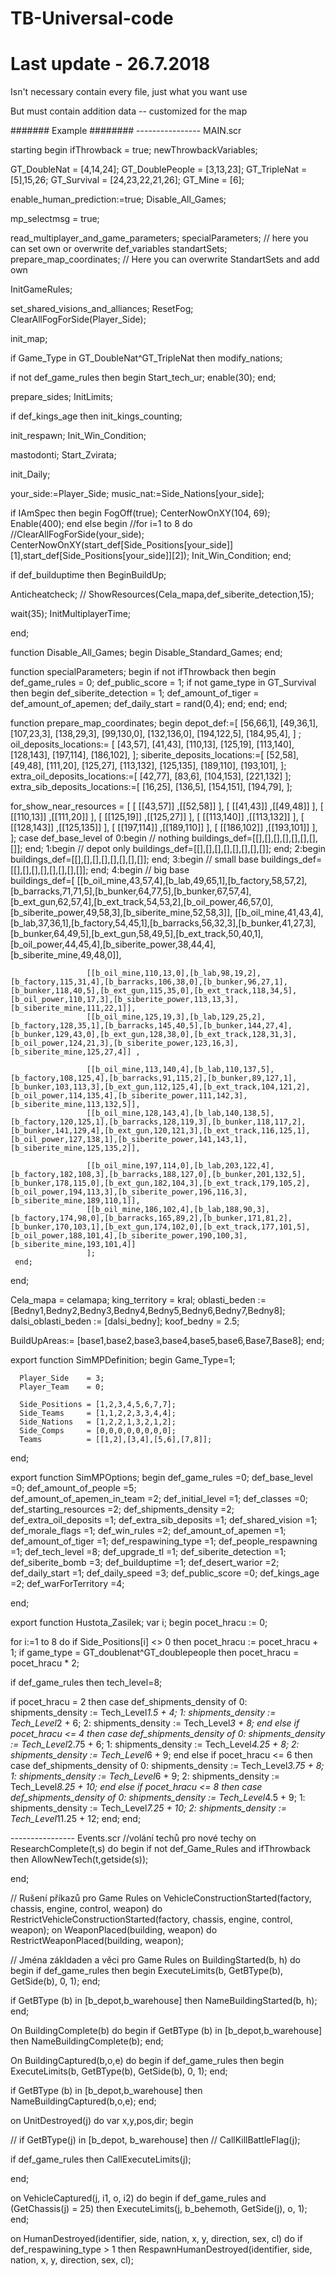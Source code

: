 # TB-Universal-code
# Last update - 26.7.2018
Isn't necessary contain every file, just what you want use

But must contain addition data   --  customized for the map

#######  Example  ########
----------------    MAIN.scr

starting
begin
  ifThrowback = true;
  newThrowbackVariables;

  GT_DoubleNat = [4,14,24];
  GT_DoublePeople = [3,13,23];
  GT_TripleNat = [5],15,26;
  GT_Survival = [24,23,22,21,26];
  GT_Mine = [6];

  enable_human_prediction:=true;
  Disable_All_Games;

  mp_selectmsg = true;

  read_multiplayer_and_game_parameters;
  specialParameters;                        // here you can set own or overwrite def_variables 
  standartSets;
  prepare_map_coordinates;                  // Here you can overwrite StandartSets and add own

  InitGameRules;

  set_shared_visions_and_alliances;
  ResetFog;
  ClearAllFogForSide(Player_Side);

  init_map;

  if Game_Type in GT_DoubleNat^GT_TripleNat then
    modify_nations;

  if not def_game_rules then
  begin
    Start_tech_ur;
    enable(30);
  end;

  prepare_sides;
  InitLimits;

  if  def_kings_age then
    init_kings_counting;

  init_respawn;
  Init_Win_Condition;

  mastodonti;
  Start_Zvirata;

  init_Daily;

  your_side:=Player_Side;
  music_nat:=Side_Nations[your_side];

  if IAmSpec then
    begin
      FogOff(true);
      CenterNowOnXY(104, 69);
      Enable(400);
    end
  else
    begin
      //for i=1 to 8 do
      //ClearAllFogForSide(your_side);
      CenterNowOnXY(start_def[Side_Positions[your_side]][1],start_def[Side_Positions[your_side]][2]);
      Init_Win_Condition;
    end;

  if def_builduptime then
    BeginBuildUp;

  Anticheatcheck;
//  ShowResources(Cela_mapa,def_siberite_detection,15);

  wait(35);
  InitMultiplayerTime;

end;

function Disable_All_Games;
begin
  Disable_Standard_Games;
end;

function specialParameters;
begin
  if not ifThrowback then
  begin
    def_game_rules = 0;
    def_public_score = 1;
    if not game_type in GT_Survival then
    begin
      def_siberite_detection = 1;
      def_amount_of_tiger = def_amount_of_apemen;
      def_daily_start = rand(0,4);
    end;
  end;
end;

function prepare_map_coordinates;
begin
  depot_def:=[ [56,66,1], [49,36,1], [107,23,3], [138,29,3], [99,130,0], [132,136,0], [194,122,5], [184,95,4],   ] ;
  oil_deposits_locations:=     [ [43,57], [41,43], [110,13], [125,19], [113,140], [128,143], [197,114], [186,102], ];
  siberite_deposits_locations:=[ [52,58],  [49,48],  [111,20], [125,27], [113,132], [125,135], [189,110], [193,101], ];
  extra_oil_deposits_locations:=[ [42,77], [83,6], [104,153], [221,132] ];
  extra_sib_deposits_locations:=[ [16,25], [136,5], [154,151], [194,79], ];

  for_show_near_resources = [ [ [[43,57]]             ,[[52,58]] ],
                              [ [[41,43]]             ,[[49,48]] ],
                              [ [[110,13]]            ,[[111,20]] ],
                              [ [[125,19]]            ,[[125,27]] ],
                              [ [[113,140]]           ,[[113,132]] ],
                              [ [[128,143]]           ,[[125,135]] ],
                              [ [[197,114]]           ,[[189,110]] ],
                              [ [[186,102]]           ,[[193,101]] ],  ];
  case def_base_level of
   0:begin // nothing
       buildings_def=[[],[],[],[],[],[],[],[]];
     end;
   1:begin // depot only
       buildings_def=[[],[],[],[],[],[],[],[]];
     end;
   2:begin
       buildings_def=[[],[],[],[],[],[],[],[]];
     end;
   3:begin // small base
      buildings_def=[[],[],[],[],[],[],[],[]];
     end;
  4:begin // big base             
       buildings_def=[
                     [[b_oil_mine,43,57,4],[b_lab,49,65,1],[b_factory,58,57,2],[b_barracks,71,71,5],[b_bunker,64,77,5],[b_bunker,67,57,4],[b_ext_gun,62,57,4],[b_ext_track,54,53,2],[b_oil_power,46,57,0],[b_siberite_power,49,58,3],[b_siberite_mine,52,58,3]],
                     [[b_oil_mine,41,43,4],[b_lab,37,36,1],[b_factory,54,45,1],[b_barracks,56,32,3],[b_bunker,41,27,3],[b_bunker,64,49,5],[b_ext_gun,58,49,5],[b_ext_track,50,40,1],[b_oil_power,44,45,4],[b_siberite_power,38,44,4],[b_siberite_mine,49,48,0]],

                     [[b_oil_mine,110,13,0],[b_lab,98,19,2],[b_factory,115,31,4],[b_barracks,106,38,0],[b_bunker,96,27,1],[b_bunker,118,40,5],[b_ext_gun,115,35,0],[b_ext_track,118,34,5],[b_oil_power,110,17,3],[b_siberite_power,113,13,3],[b_siberite_mine,111,22,1]],
                     [[b_oil_mine,125,19,3],[b_lab,129,25,2],[b_factory,128,35,1],[b_barracks,145,40,5],[b_bunker,144,27,4],[b_bunker,129,43,0],[b_ext_gun,128,38,0],[b_ext_track,128,31,3],[b_oil_power,124,21,3],[b_siberite_power,123,16,3],[b_siberite_mine,125,27,4]] ,

                     [[b_oil_mine,113,140,4],[b_lab,110,137,5],[b_factory,108,125,4],[b_barracks,91,115,2],[b_bunker,89,127,1],[b_bunker,103,113,3],[b_ext_gun,112,125,4],[b_ext_track,104,121,2],[b_oil_power,114,135,4],[b_siberite_power,111,142,3],[b_siberite_mine,113,132,5]],
                     [[b_oil_mine,128,143,4],[b_lab,140,138,5],[b_factory,120,125,1],[b_barracks,128,119,3],[b_bunker,118,117,2],[b_bunker,141,129,4],[b_ext_gun,120,121,3],[b_ext_track,116,125,1],[b_oil_power,127,138,1],[b_siberite_power,141,143,1],[b_siberite_mine,125,135,2]],

                     [[b_oil_mine,197,114,0],[b_lab,203,122,4],[b_factory,182,108,3],[b_barracks,188,127,0],[b_bunker,201,132,5],[b_bunker,178,115,0],[b_ext_gun,182,104,3],[b_ext_track,179,105,2],[b_oil_power,194,113,3],[b_siberite_power,196,116,3],[b_siberite_mine,189,110,1]],
                     [[b_oil_mine,186,102,4],[b_lab,188,90,3],[b_factory,174,98,0],[b_barracks,165,89,2],[b_bunker,171,81,2],[b_bunker,170,103,1],[b_ext_gun,174,102,0],[b_ext_track,177,101,5],[b_oil_power,188,101,4],[b_siberite_power,190,100,3],[b_siberite_mine,193,101,4]]
                     ];
     end;
  end;

  Cela_mapa = celamapa;
  king_territory = kral;
  oblasti_beden := [Bedny1,Bedny2,Bedny3,Bedny4,Bedny5,Bedny6,Bedny7,Bedny8];
  dalsi_oblasti_beden := [dalsi_bedny];
  koof_bedny = 2.5;

  BuildUpAreas:= [base1,base2,base3,base4,base5,base6,Base7,Base8];
end;

export function SimMPDefinition;
begin
      Game_Type=1;

      Player_Side    = 3;
      Player_Team    = 0;

      Side_Positions = [1,2,3,4,5,6,7,7];
      Side_Teams     = [1,1,2,2,3,3,4,4];
      Side_Nations   = [1,2,2,1,3,2,1,2];
      Side_Comps     = [0,0,0,0,0,0,0,0];
      Teams          = [[1,2],[3,4],[5,6],[7,8]];
end;

export function SimMPOptions;
begin
      def_game_rules                   =0;
      def_base_level                   =0;
      def_amount_of_people             =5;                     
      def_amount_of_apemen_in_team     =2;
      def_initial_level                =1;
      def_classes                      =0;
      def_starting_resources           =2;
      def_shipments_density            =2;
      def_extra_oil_deposits           =1;
      def_extra_sib_deposits           =1;
      def_shared_vision                =1;
      def_morale_flags                 =1;
      def_win_rules                    =2;
      def_amount_of_apemen             =1;
      def_amount_of_tiger              =1;
      def_respawining_type             =1;
      def_people_respawning            =1;
      def_tech_level                   =8;
      def_upgrade_tl                   =1;
      def_siberite_detection           =1;
      def_siberite_bomb                =3;
      def_builduptime                  =1;
      def_desert_warior                =2;
      def_daily_start                  =1;
      def_daily_speed                  =3;
      def_public_score                 =0;
      def_kings_age                    =2;
      def_warForTerritory              =4;

end;


export function Hustota_Zasilek;
var i;
begin
  pocet_hracu := 0;

  for i:=1 to 8 do
    if Side_Positions[i] <> 0 then
       pocet_hracu := pocet_hracu + 1;
  if game_type = GT_doublenat^GT_doublepeople then
    pocet_hracu = pocet_hracu * 2;

  if def_game_rules then
     tech_level=8;

  if pocet_hracu = 2 then
    case def_shipments_density of
      0: shipments_density := Tech_Level*1.5 + 4;
      1: shipments_density := Tech_Level*2 + 6;
      2: shipments_density := Tech_Level*3 + 8;
    end
  else if pocet_hracu <= 4 then
    case def_shipments_density of
      0: shipments_density := Tech_Level*2.75 + 6;
      1: shipments_density := Tech_Level*4.25 + 8;
      2: shipments_density := Tech_Level*6 + 9;
    end
  else if pocet_hracu <= 6 then
    case def_shipments_density of
      0: shipments_density := Tech_Level*3.75 + 8;
      1: shipments_density := Tech_Level*6 + 9;
      2: shipments_density := Tech_Level*8.25 + 10;
    end
  else if pocet_hracu <= 8 then
    case def_shipments_density of
      0: shipments_density := Tech_Level*4.5 + 9;
      1: shipments_density := Tech_Level*7.25 + 10;
      2: shipments_density := Tech_Level*11.25 + 12;
    end;
end;



----------------   Events.scr
//volání techů pro nové techy
on ResearchComplete(t,s) do
begin
  if not def_Game_Rules and ifThrowback then
   AllowNewTech(t,getside(s));

end;

// Rušení příkazů pro Game Rules
on VehicleConstructionStarted(factory, chassis, engine, control, weapon) do
  RestrictVehicleConstructionStarted(factory, chassis, engine, control, weapon);
on WeaponPlaced(building, weapon) do
  RestrictWeaponPlaced(building, weapon);

// Jména zákldaden a věci pro Game Rules
on BuildingStarted(b, h) do
begin
  if def_game_rules then
  begin
    ExecuteLimits(b, GetBType(b), GetSide(b), 0, 1);
  end;               

  if GetBType (b) in [b_depot,b_warehouse] then
    NameBuildingStarted(b, h);
end;


On BuildingComplete(b) do
begin
  if GetBType (b) in [b_depot,b_warehouse] then
    NameBuildingComplete(b);
end;

On BuildingCaptured(b,o,e) do
begin
  if def_game_rules then
  begin
    ExecuteLimits(b, GetBType(b), GetSide(b), 0, 1);
  end;

  if GetBType (b) in [b_depot,b_warehouse] then
    NameBuildingCaptured(b,o,e);
end;

on UnitDestroyed(j) do
var x,y,pos,dir;
begin
 
//  if GetBType(j) in [b_depot, b_warehouse] then
//    CallKillBattleFlag(j);

  if def_game_rules then
    CallExecuteLimits(j);

end;

on VehicleCaptured(j, i1, o, i2) do
begin
  if def_game_rules and (GetChassis(j) = 25) then
    ExecuteLimits(j, b_behemoth, GetSide(j), o, 1);
end;

on HumanDestroyed(identifier, side, nation, x, y, direction, sex, cl) do
 if def_respawining_type > 1 then
  RespawnHumanDestroyed(identifier, side, nation, x, y, direction, sex, cl);
